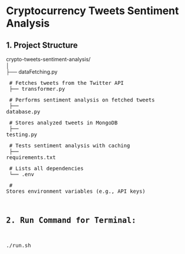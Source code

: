 # Cryptocurrency Tweets Sentiment Analysis

## 1. Project Structure
crypto-tweets-sentiment-analysis/ <br>
│ <br>
├── dataFetching.py     <pre>  # Fetches tweets from the Twitter API <br>
├── transformer.py      <pre>  # Performs sentiment analysis on fetched tweets <br>
├── database.py         <pre>  # Stores analyzed tweets in MongoDB <br>
├── testing.py          <pre>  # Tests sentiment analysis with caching <br>
├── requirements.txt    <pre>  # Lists all dependencies <br>
└── .env                <pre>  # Stores environment variables (e.g., API keys) <br>

## 2. Run Command for Terminal:

./run.sh <br>

